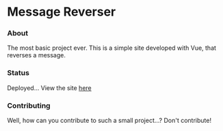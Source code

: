 # Message Reverser

### About
The most basic project ever.
This is a simple site developed with Vue, that reverses a message.

### Status
Deployed...
View the site [here](http://message-reverser.netlify.app/)

### Contributing
Well, how can you contribute to such a small project...?
Don't contribute!
